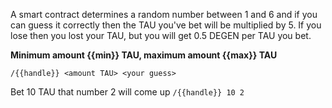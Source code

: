 A smart contract determines a random number between 1 and 6 and if you can guess it correctly then the TAU you've bet will be multiplied by 5. If you lose then you lost your TAU, but you will get 0.5 DEGEN per TAU you bet.

**Minimum amount {{min}} TAU, maximum amount {{max}} TAU**

`/{{handle}} <amount TAU> <your guess>`

Bet 10 TAU that number 2 will come up
`/{{handle}} 10 2`
